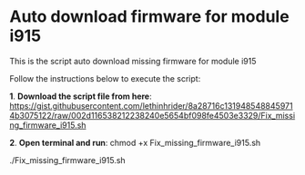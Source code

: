 # Auto download firmware for module i915
This is the script auto download missing firmware for module i915

Follow the instructions below to execute the script:

**1**. **Download the script file from here**: https://gist.githubusercontent.com/lethinhrider/8a28716c1319485488459714b3075122/raw/002d116538212238240e5654bf098fe4503e3329/Fix_missing_firmware_i915.sh

**2**. **Open terminal and run**:
chmod +x Fix_missing_firmware_i915.sh

./Fix_missing_firmware_i915.sh
